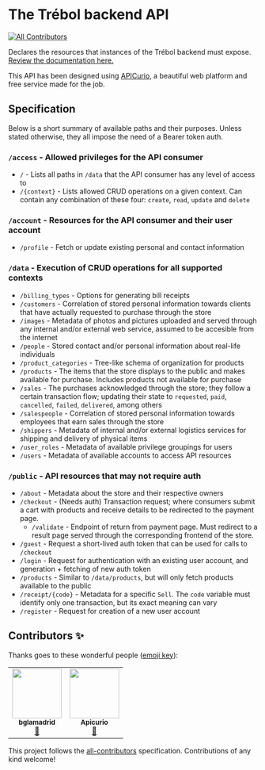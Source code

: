 # The Trébol backend API
<!-- ALL-CONTRIBUTORS-BADGE:START - Do not remove or modify this section -->
[![All Contributors](https://img.shields.io/badge/all_contributors-2-orange.svg?style=flat-square)](#contributors-)
<!-- ALL-CONTRIBUTORS-BADGE:END -->

Declares the resources that instances of the Trébol backend must expose. [Review the documentation here.](https://studio-ws.apicur.io/sharing/b0bc9a13-4e93-4be2-8636-108986e75ce4)

This API has been designed using [APICurio](https://www.apicur.io/), a beautiful web platform and free service made for the job.

## Specification

Below is a short summary of available paths and their purposes. Unless stated otherwise, they all impose the need of a Bearer token auth.

### `/access` - Allowed privileges for the API consumer

- `/` - Lists all paths in `/data` that the API consumer has any level of access to
- `/{context}` - Lists allowed CRUD operations on a given context. Can contain any combination of these four: `create`, `read`, `update` and `delete`

### `/account` - Resources for the API consumer and their user account

- `/profile` - Fetch or update existing personal and contact information

### `/data` - Execution of CRUD operations for all supported contexts

- `/billing_types` - Options for generating bill receipts
- `/customers` - Correlation of stored personal information towards clients that have actually requested to purchase through the store
- `/images` - Metadata of photos and pictures uploaded and served through any internal and/or external web service, assumed to be accesible from the internet
- `/people` - Stored contact and/or personal information about real-life individuals
- `/product_categories` - Tree-like schema of organization for products
- `/products` - The items that the store displays to the public and makes available for purchase. Includes products not available for purchase
- `/sales` - The purchases acknowledged through the store; they follow a certain transaction flow; updating their state to `requested`, `paid`, `cancelled`, `failed`, `delivered`, among others
- `/salespeople` - Correlation of stored personal information towards employees that earn sales through the store
- `/shippers` - Metadata of internal and/or external logistics services for shipping and delivery of physical items
- `/user_roles` - Metadata of available privilege groupings for users
- `/users` - Metadata of available accounts to access API resources

### `/public` - API resources that may not require auth

- `/about` - Metadata about the store and their respective owners
- `/checkout` - (Needs auth) Transaction request; where consumers submit a cart with products and receive details to be redirected to the payment page.
  - `/validate` - Endpoint of return from payment page. Must redirect to a result page served through the corresponding frontend of the store.
- `/guest` - Request a short-lived auth token that can be used for calls to `/checkout`
- `/login` - Request for authentication with an existing user account, and generation + fetching of new auth token
- `/products` - Similar to `/data/products`, but will only fetch products available to the public
- `/receipt/{code}` - Metadata for a specific `Sell`. The `code` variable must identify only one transaction, but its exact meaning can vary
- `/register` - Request for creation of a new user account

## Contributors ✨

Thanks goes to these wonderful people ([emoji key](https://allcontributors.org/docs/en/emoji-key)):

<!-- ALL-CONTRIBUTORS-LIST:START - Do not remove or modify this section -->
<!-- prettier-ignore-start -->
<!-- markdownlint-disable -->
<table>
  <tr>
    <td align="center"><a href="http://benjaminlamadrid.cl"><img src="https://avatars.githubusercontent.com/u/68207359?v=4?s=100" width="100px;" alt=""/><br /><sub><b>bglamadrid</b></sub></a><br /><a href="#design-bglamadrid" title="Design">🎨</a></td>
    <td align="center"><a href="http://www.apicur.io/"><img src="https://avatars.githubusercontent.com/u/28107283?v=4?s=100" width="100px;" alt=""/><br /><sub><b>Apicurio</b></sub></a><br /><a href="#tool-Apicurio" title="Tools">🔧</a></td>
  </tr>
</table>

<!-- markdownlint-restore -->
<!-- prettier-ignore-end -->

<!-- ALL-CONTRIBUTORS-LIST:END -->

This project follows the [all-contributors](https://github.com/all-contributors/all-contributors) specification. Contributions of any kind welcome!
